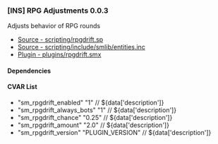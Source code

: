 ### [INS] RPG Adjustments 0.0.3

Adjusts behavior of RPG rounds

 * [Source - scripting/rpgdrift.sp](https://github.com/jaredballou/insurgency-sourcemod/blob/master/scripting/rpgdrift.sp?raw=true)
 * [Source - scripting/include/smlib/entities.inc](https://github.com/jaredballou/insurgency-sourcemod/blob/master/scripting/include/smlib/entities.inc?raw=true)
 * [Plugin - plugins/rpgdrift.smx](https://github.com/jaredballou/insurgency-sourcemod/blob/master/plugins/rpgdrift.smx?raw=true)

#### Dependencies
#### CVAR List
 * "sm_rpgdrift_enabled" "1" // ${data['description']}
 * "sm_rpgdrift_always_bots" "1" // ${data['description']}
 * "sm_rpgdrift_chance" "0.25" // ${data['description']}
 * "sm_rpgdrift_amount" "2.0" // ${data['description']}
 * "sm_rpgdrift_version" "PLUGIN_VERSION" // ${data['description']}
